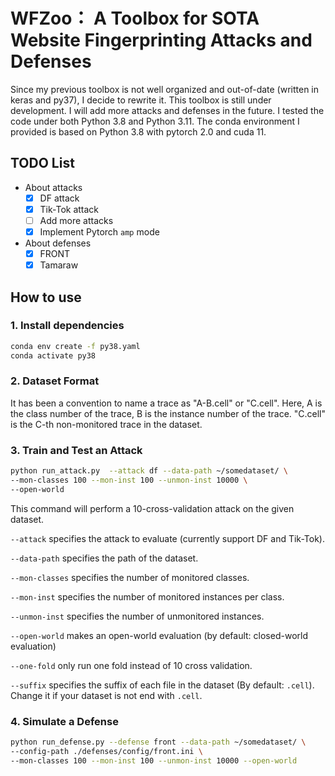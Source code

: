 # WFZoo： A Toolbox for SOTA Website Fingerprinting Attacks and Defenses
Since my previous toolbox is not well organized and out-of-date (written in keras and py37), I decide to rewrite it. This toolbox is still under development. I will add more attacks and defenses in the future.
I tested the code under both Python 3.8 and Python 3.11. The conda environment I provided is based on Python 3.8 with pytorch 2.0 and cuda 11.

## TODO List
- About attacks
    - [x] DF attack
    - [x] Tik-Tok attack
    - [ ] Add more attacks
    - [x] Implement Pytorch ``amp`` mode
- About defenses
    - [x] FRONT
    - [x] Tamaraw

## How to use
### 1. Install dependencies

```bash
conda env create -f py38.yaml
conda activate py38
```

### 2. Dataset Format
It has been a convention to name a trace as "A-B.cell" or "C.cell". 
Here, A is the class number of the trace, B is the instance number of the trace. 
"C.cell" is the C-th non-monitored trace in the dataset.

### 3. Train and Test an Attack
```bash
python run_attack.py  --attack df --data-path ~/somedataset/ \
--mon-classes 100 --mon-inst 100 --unmon-inst 10000 \
--open-world
```
This command will perform a 10-cross-validation attack on the given dataset. 

``--attack`` specifies the attack to evaluate (currently support DF and Tik-Tok).

``--data-path`` specifies the path of the dataset.

``--mon-classes`` specifies the number of monitored classes.

``--mon-inst`` specifies the number of monitored instances per class.

``--unmon-inst`` specifies the number of unmonitored instances.

``--open-world`` makes an open-world evaluation (by default: closed-world evaluation)

``--one-fold`` only run one fold instead of 10 cross validation.

``--suffix`` specifies the suffix of each file in the dataset (By default: `.cell`). 
Change it if your dataset is not end with `.cell`.

### 4. Simulate a Defense
```bash
python run_defense.py --defense front --data-path ~/somedataset/ \
--config-path ./defenses/config/front.ini \
--mon-classes 100 --mon-inst 100 --unmon-inst 10000 --open-world
```